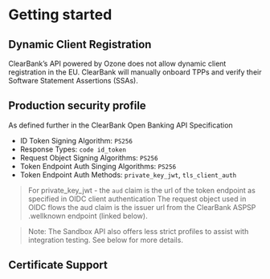 # Getting started

## Dynamic Client Registration

ClearBank’s API powered by Ozone does not allow dynamic client registration in the EU. ClearBank will manually onboard TPPs and verify their Software Statement Assertions (SSAs).

## Production security profile

As defined further in the ClearBank Open Banking API Specification

- ID Token Signing Algorithm: `PS256`
- Response Types: `code id_token`
- Request Object Signing Algorithms: `PS256`
- Token Endpoint Auth Singing Algorithms: `PS256`
- Token Endpoint Auth Methods: `private_key_jwt`, `tls_client_auth`

> For private_key_jwt - the `aud` claim is the url of the token endpoint as specified in OIDC client authentication
> The request object used in OIDC flows the aud claim is the issuer url from the ClearBank ASPSP .wellknown endpoint (linked below).

> Note: The Sandbox API also offers less strict profiles to assist with integration testing. See below for more details.

## Certificate Support

